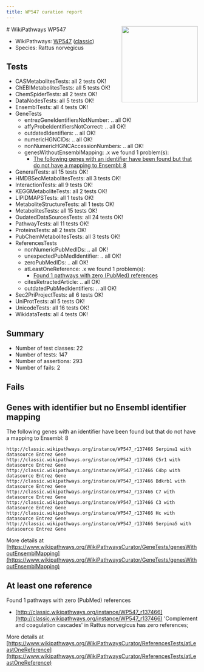 ```yaml
---
title: WP547 curation report
---
```


<img style="float: right; width: 200px" src="https://upload.wikimedia.org/wikipedia/commons/thumb/8/83/Wplogo_with_text_500.png/640px-Wplogo_with_text_500.png" />
# WikiPathways WP547

* WikiPathways: [WP547](https://wikipathways.org/pathways/WP547) ([classic](https://classic.wikipathways.org/instance/WP547))
* Species: Rattus norvegicus
## Tests
* CASMetabolitesTests: all 2 tests OK!
* ChEBIMetabolitesTests: all 5 tests OK!
* ChemSpiderTests: all 2 tests OK!
* DataNodesTests: all 5 tests OK!
* EnsemblTests: all 4 tests OK!
* GeneTests
    * entrezGeneIdentifiersNotNumber: .. all OK!
    * affyProbeIdentifiersNotCorrect: .. all OK!
    * outdatedIdentifiers: .. all OK!
    * numericHGNCIDs: .. all OK!
    * nonNumericHGNCAccessionNumbers: .. all OK!
    * genesWithoutEnsemblMapping: .x we found 1 problem(s):
        * [The following genes with an identifier have been found but that do not have a mapping to Ensembl: 8](#40286d8a)
* GeneralTests: all 15 tests OK!
* HMDBSecMetabolitesTests: all 3 tests OK!
* InteractionTests: all 9 tests OK!
* KEGGMetaboliteTests: all 2 tests OK!
* LIPIDMAPSTests: all 1 tests OK!
* MetaboliteStructureTests: all 1 tests OK!
* MetabolitesTests: all 15 tests OK!
* OudatedDataSourcesTests: all 24 tests OK!
* PathwayTests: all 11 tests OK!
* ProteinsTests: all 2 tests OK!
* PubChemMetabolitesTests: all 3 tests OK!
* ReferencesTests
    * nonNumericPubMedIDs: .. all OK!
    * unexpectedPubMedIdentifier: .. all OK!
    * zeroPubMedIDs: .. all OK!
    * atLeastOneReference: .x we found 1 problem(s):
        * [Found 1 pathways with zero (PubMed) references](#d0a459f0)
    * citesRetractedArticle: .. all OK!
    * outdatedPubMedIdentifiers: .. all OK!
* Sec2PriProjectTests: all 6 tests OK!
* UniProtTests: all 5 tests OK!
* UnicodeTests: all 16 tests OK!
* WikidataTests: all 4 tests OK!


## Summary

* Number of test classes: 22
* Number of tests: 147
* Number of assertions: 293
* Number of fails: 2

## Fails

<a name="40286d8a" />

## Genes with identifier but no Ensembl identifier mapping

The following genes with an identifier have been found but that do not have a mapping to Ensembl: 8
```
http://classic.wikipathways.org/instance/WP547_r137466 Serpina1 with datasource Entrez Gene
http://classic.wikipathways.org/instance/WP547_r137466 C5r1 with datasource Entrez Gene
http://classic.wikipathways.org/instance/WP547_r137466 C4bp with datasource Entrez Gene
http://classic.wikipathways.org/instance/WP547_r137466 Bdkrb1 with datasource Entrez Gene
http://classic.wikipathways.org/instance/WP547_r137466 C7 with datasource Entrez Gene
http://classic.wikipathways.org/instance/WP547_r137466 C3 with datasource Entrez Gene
http://classic.wikipathways.org/instance/WP547_r137466 Hc with datasource Entrez Gene
http://classic.wikipathways.org/instance/WP547_r137466 Serpina5 with datasource Entrez Gene
```

More details at [https://www.wikipathways.org/WikiPathwaysCurator/GeneTests/genesWithoutEnsemblMapping](https://www.wikipathways.org/WikiPathwaysCurator/GeneTests/genesWithoutEnsemblMapping)

<a name="d0a459f0" />

## At least one reference

Found 1 pathways with zero (PubMed) references

* [http://classic.wikipathways.org/instance/WP547_r137466](http://classic.wikipathways.org/instance/WP547_r137466) 'Complement and coagulation cascades' in Rattus norvegicus has zero references; 


More details at [https://www.wikipathways.org/WikiPathwaysCurator/ReferencesTests/atLeastOneReference](https://www.wikipathways.org/WikiPathwaysCurator/ReferencesTests/atLeastOneReference)

